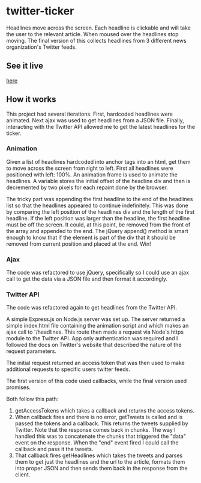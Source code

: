# twitter-ticker
Headlines move across the screen. Each headline is clickable and will take the user to the relevant article.  When moused over the headlines stop moving. The final version of this collects headlines from 3 different news organization's Twitter feeds.

## See it live
<a href="https://maggie-wiseman-portfolio.herokuapp.com/ticker/">here</a>

## How it works
This project had several iterations.  First, hardcoded headlines were animated. Next ajax was used to get headlines from a JSON file. Finally, interacting with the Twitter API allowed me to get the latest headlines for the ticker.

### Animation
Given a list of headlines hardcoded into anchor tags into an html, get them to move across the screen from right to left. First all headlines were positioned with left: 100%.  An animation frame is used to animate the headlines. A variable stores the initial offset of the headline div and then is decremented by two pixels for each repaint done by the browser.  

The tricky part was appending the first headline to the end of the headlines list so that the headlines appeared to continue indefinitely.  This was done by comparing the left position of the headlines div and the length of the first headline.  If the left position was larger than the headline, the first headline must be off the screen.  It could, at this point, be removed from the front of the array and appended to the end. The jQuery append() method is smart enough to know that if the element is part of the div that it should be removed from current position and placed at the end.  Win!

### Ajax
The code was refactored to use jQuery, specifically so I could use an ajax call to get the data via a JSON file and then format it accordingly.

### Twitter API
The code was refactored again to get headlines from the Twitter API.

A simple Express.js on Node.js server was set up.  The server returned a simple index.html file containing the animation script and which makes an ajax call to '/headlines.  This route then made a request via Node's https module to the Twitter API.  App only authentication was required and I followed the docs on Twitter's website that described the nature of the request parameters.

The initial request returned an access token that was then used to make additional requests to specific users twitter feeds.

The first version of this code used callbacks, while the final version used promises.

Both follow this path:
1) getAccessTokens which takes a callback and returns the access tokens.
2) When callback fires and there is no error, getTweets is called and is passed the tokens and a callback. This returns the tweets supplied by Twitter. Note that the response comes back in chunks. The way I handled this was to concatenate the chunks that triggered the "data" event on the response.  When the "end" event fired I could call the callback and pass it the tweets.
3) That callback fires getHeadlines which takes the tweets and parses them to get just the headlines and the url to the article, formats them into proper JSON and then sends them back in the response from the client.
